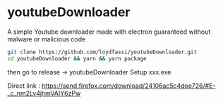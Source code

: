 # youtubeDownloader
A simple Youtube downloader made with electron guaranteed without malware or malicious code

```bash
git clone https://github.com/loydfassi/youtubeDownloader.git
cd youtubeDownloader && yarn && yarn package
```
then go to release -> youtubeDownloader Setup xxx.exe

Direct link : https://send.firefox.com/download/24106ac5c4dee726/#E-_c_nm2Lv4jhmVAIY6zPw
